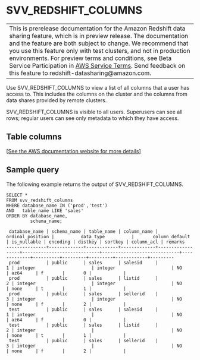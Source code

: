 # SVV\_REDSHIFT\_COLUMNS<a name="r_SVV_REDSHIFT_COLUMNS"></a>


|  | 
| --- |
| This is prerelease documentation for the Amazon Redshift data sharing feature, which is in preview release\. The documentation and the feature are both subject to change\. We recommend that you use this feature only with test clusters, and not in production environments\. For preview terms and conditions, see Beta Service Participation in [AWS Service Terms](https://aws.amazon.com/service-terms/)\. Send feedback on this feature to redshift\-datasharing@amazon\.com\.   | 

Use SVV\_REDSHIFT\_COLUMNS to view a list of all columns that a user has access to\. This includes the columns on the cluster and the columns from data shares provided by remote clusters\.

SVV\_REDSHIFT\_COLUMNS is visible to all users\. Superusers can see all rows; regular users can see only metadata to which they have access\. 

## Table columns<a name="r_SVV_REDSHIFT_COLUMNS-table-columns"></a>

[\[See the AWS documentation website for more details\]](http://docs.aws.amazon.com/redshift/latest/dg/r_SVV_REDSHIFT_COLUMNS.html)

## Sample query<a name="r_SVV_REDSHIFT_COLUMNS-sample-query"></a>

The following example returns the output of SVV\_REDSHIFT\_COLUMNS\.

```
SELECT *
FROM svv_redshift_columns
WHERE database_name IN ('prod','test')
AND   table_name LIKE 'sales'
ORDER BY database_name,
         schema_name;

 database_name | schema_name | table_name | column_name | ordinal_position |          data_type          |       column_default        | is_nullable | encoding | distkey | sortkey | column_acl | remarks
---------------+-------------+------------+-------------+------------------+-----------------------------+-----------------------------+-------------+----------+---------+---------+------------+---------
 prod          | public      | sales      | salesid     |                1 | integer                     | integer                     | NO          | az64     | f       |       0 |            |
 prod          | public      | sales      | listid      |                2 | integer                     | integer                     | NO          | none     | t       |       1 |            |
 prod          | public      | sales      | sellerid    |                3 | integer                     | integer                     | NO          | none     | f       |       2 |            |
 test          | public      | sales      | salesid     |                1 | integer                     |                             | NO          | az64     | f       |       0 |            |
 test          | public      | sales      | listid      |                2 | integer                     |                             | NO          | none     | t       |       1 |            |
 test          | public      | sales      | sellerid    |                3 | integer                     |                             | NO          | none     | f       |       2 |            |
```